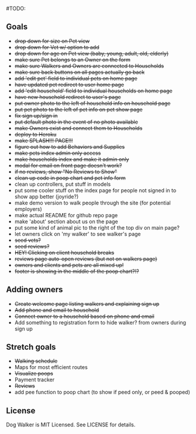 #TODO:

## Goals
* ~~drop down for size on Pet view~~
* ~~drop down for Vet w/ option to add~~
* ~~drop down for age on Pet view (baby, young, adult, old, elderly)~~
* ~~make sure Pet belongs to an Owner on the form~~
* ~~make sure Walkers and Owners are connected to Households~~
* ~~make sure back buttons on all pages actually go back~~
* ~~add 'edit pet' field to individual pets on home page~~
* ~~have updated pet redirect to user home page~~
* ~~add 'edit household' field to individual households on home page~~
* ~~have new household redirect to user's page~~
* ~~put owner photo to the left of household info on household page~~
* ~~put pet photo to the left of pet info on pet show page~~
* ~~fix sign up/sign in~~
* ~~put default photo in the event of no photo available~~
* ~~make Owners exist and connect them to Households~~
* ~~deploy to Heroku~~
* ~~make SPLASH!!! PAGE!!!~~
* ~~figure out how to add Behaviors and Supplies~~
* ~~make pets index admin only access~~
* ~~make households index and make it admin only~~
* ~~modal for email on front page doesn't work?~~
* ~~if no reviews, show "No Reviews to Show"~~
* ~~clean up code in poop chart and pet info form~~
* clean up controllers, put stuff in models
* put some cooler stuff on the index page for people not signed in to show app better (joyride?)
* make demo version to walk people through the site (for potential employers)
* make actual README for github repo page
* make 'about' section about us on the page
* put some kind of animal pic to the right of the top div on main page?
* let owners click on 'my walker' to see walker's page
* ~~seed vets?~~
* ~~seed reviews?~~
* ~~HEY! Clicking on client household breaks~~
* ~~reviews page auto-open reviews (but not on walkers page)~~
* ~~owners and clients and pets are all mixed up!~~
* ~~footer is showing in the middle of the poop chart?!?~~

## Adding owners
* ~~Create welcome page listing walkers and explaining sign up~~
* ~~Add phone and email to household~~
* ~~Connect owner to a household based on phone and email~~
* Add something to registration form to hide walker? from owners during sign up

## Stretch goals
* ~~Walking schedule~~
* Maps for most efficient routes
* ~~Visualize poops~~ 
* Payment tracker
* ~~Reviews~~
* add pee function to poop chart (to show if peed only, or peed & pooped)

## License

Dog Walker is MIT Licensed. See LICENSE for details.